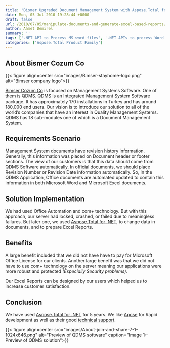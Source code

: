 ```yaml
---
title: 'Bismer Upgraded Document Management System with Aspose.Total for.NET for Reports in MS Word and Excel Format'
date: Mon, 05 Jul 2010 19:28:44 +0000
draft: false
url: /2010/07/05/manipulate-documents-and-generate-excel-based-reports/
author: Ahmet Demirel
summary: ''
tags: ['.NET API to Process MS word files', '.NET APIs to process Word and Excel files', 'Aspose.Cells for .NET for MS Excel manipulation', 'Aspose.Total', 'Excel files management with .NET API', 'MS Word files rendering to PDF format', 'Programatically manipulate MS Word files', 'Programatically update MS Excel files', 'Success Stories']
categories: ['Aspose.Total Product Family']
---
```


## About Bismer Cozum Co



{{< figure align=center src="images/Bimser-stayhome-logo.png" alt="Bimser company logo">}}


[Bimser Cozum Co][1] is focused on Management Systems Software. One of them is QDMS. QDMS is an Integrated Management System Software package. It has approximately 170 installations in Turkey and has around 180,000 end users. Our vision is to introduce our solution to all of the world’s companies that have an interest in Quality Management Systems. QDMS has 18 sub-modules one of which is a Document Management System.

## Requirements Scenario

Management System documents have revision history information. Generally, this information was placed on Document header or footer sections. The view of our customers is that this data should come from QDMS Software automatically. In official documents, we should place Revision Number or Revision Date information automatically. So, In the QDMS Application, Office documents are automated updated to contain this information in both Microsoft Word and Microsoft Excel documents.

## Solution Implementation

We had used Office Automation and com+ technology. But with this approach, our server had locked, crashed, or failed due to meaningless failures. But later one, we used [Aspose.Total for .NET][2], to change data in documents, and to prepare Excel Reports.

## Benefits

A large benefit included that we did not have have to pay for Microsoft Office License for our clients. Another large benefit was that we did not have to use com+ technology on the server meaning our applications were more robust and protected _(Especially Security problems)_.

Our Excel Reports can be designed by our users which helped us to increase customer satisfaction.

## Conclusion

We have used [Aspose.Total for .NET][3] for 5 years. We like [Apose][4] for Rapid development as well as their good [technical support][5].



{{< figure align=center src="images/About-join-and-share-7-1-1024x646.png" alt="Preview of QDMS software" caption="Image 1:- Preview of QDMS solution">}}





[1]: https://bimser.com/
[2]: https://products.aspose.com/total/net
[3]: https://products.aspose.com/total/net
[4]: https://www.aspose.com/
[5]: https://forum.aspose.com/




